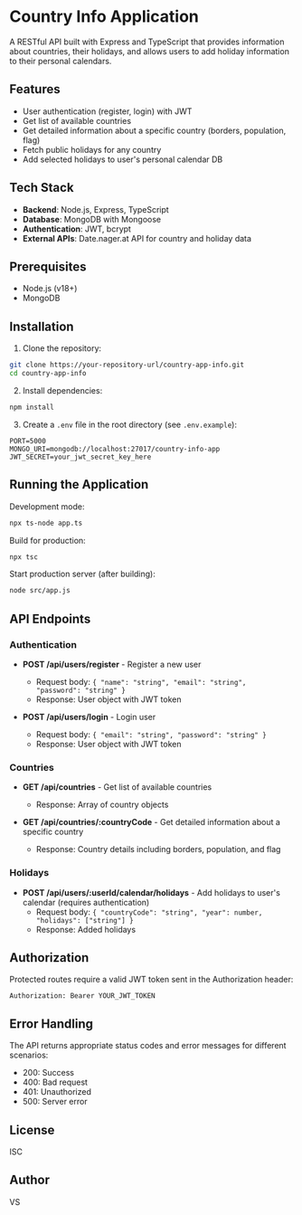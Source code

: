 # Country Info Application

A RESTful API built with Express and TypeScript that provides information about countries, their holidays, and allows users to add holiday information to their personal calendars.

## Features

- User authentication (register, login) with JWT
- Get list of available countries
- Get detailed information about a specific country (borders, population, flag)
- Fetch public holidays for any country
- Add selected holidays to user's personal calendar DB

## Tech Stack

- **Backend**: Node.js, Express, TypeScript
- **Database**: MongoDB with Mongoose
- **Authentication**: JWT, bcrypt
- **External APIs**: Date.nager.at API for country and holiday data

## Prerequisites

- Node.js (v18+)
- MongoDB

## Installation

1. Clone the repository:
```bash
git clone https://your-repository-url/country-app-info.git
cd country-app-info
```

2. Install dependencies:
```bash
npm install
```

3. Create a `.env` file in the root directory (see `.env.example`):
```
PORT=5000
MONGO_URI=mongodb://localhost:27017/country-info-app
JWT_SECRET=your_jwt_secret_key_here
```

## Running the Application

Development mode:
```bash
npx ts-node app.ts
```

Build for production:
```bash
npx tsc
```

Start production server (after building):
```bash
node src/app.js
```

## API Endpoints

### Authentication

- **POST /api/users/register** - Register a new user
  - Request body: `{ "name": "string", "email": "string", "password": "string" }`
  - Response: User object with JWT token

- **POST /api/users/login** - Login user
  - Request body: `{ "email": "string", "password": "string" }`
  - Response: User object with JWT token

### Countries

- **GET /api/countries** - Get list of available countries
  - Response: Array of country objects

- **GET /api/countries/:countryCode** - Get detailed information about a specific country
  - Response: Country details including borders, population, and flag

### Holidays

- **POST /api/users/:userId/calendar/holidays** - Add holidays to user's calendar (requires authentication)
  - Request body: `{ "countryCode": "string", "year": number, "holidays": ["string"] }`
  - Response: Added holidays

## Authorization

Protected routes require a valid JWT token sent in the Authorization header:
```
Authorization: Bearer YOUR_JWT_TOKEN
```

## Error Handling

The API returns appropriate status codes and error messages for different scenarios:
- 200: Success
- 400: Bad request
- 401: Unauthorized
- 500: Server error

## License

ISC

## Author

VS
